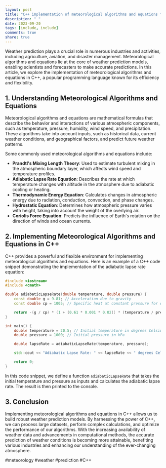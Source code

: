 ```yaml
---
layout: post
title: "C++ implementation of meteorological algorithms and equations for weather prediction"
description: " "
date: 2023-09-20
tags: [include, include]
comments: true
share: true
---
```


Weather prediction plays a crucial role in numerous industries and activities, including agriculture, aviation, and disaster management. Meteorological algorithms and equations lie at the core of weather prediction models, enabling scientists and forecasters to make accurate predictions. In this article, we explore the implementation of meteorological algorithms and equations in C++, a popular programming language known for its efficiency and flexibility.

## 1. Understanding Meteorological Algorithms and Equations

Meteorological algorithms and equations are mathematical formulas that describe the behavior and interactions of various atmospheric components, such as temperature, pressure, humidity, wind speed, and precipitation. These algorithms take into account inputs, such as historical data, current weather conditions, and geographical factors, and predict future weather patterns.

Some commonly used meteorological algorithms and equations include:

- **Prandtl's Mixing Length Theory**: Used to estimate turbulent mixing in the atmospheric boundary layer, which affects wind speed and temperature profiles.
- **Adiabatic Lapse Rate Equation**: Describes the rate at which temperature changes with altitude in the atmosphere due to adiabatic cooling or heating.
- **Thermodynamic Energy Equation**: Calculates changes in atmospheric energy due to radiation, conduction, convection, and phase changes.
- **Hydrostatic Equation**: Determines how atmospheric pressure varies with height, taking into account the weight of the overlying air.
- **Coriolis Force Equation**: Predicts the influence of Earth's rotation on the direction of winds and ocean currents.

## 2. Implementing Meteorological Algorithms and Equations in C++

C++ provides a powerful and flexible environment for implementing meteorological algorithms and equations. Here is an example of a C++ code snippet demonstrating the implementation of the adiabatic lapse rate equation:

```cpp
#include <iostream>
#include <cmath>

double adiabaticLapseRate(double temperature, double pressure) {
    const double g = 9.81; // Acceleration due to gravity
    const double cp = 1005; // Specific heat at constant pressure for dry air

    return -(g / cp) * (1 + (0.61 * 0.001 * 0.02)) * (temperature / pressure);
}

int main() {
    double temperature = 20.5; // Initial temperature in degrees Celsius
    double pressure = 1000; // Initial pressure in hPa

    double lapseRate = adiabaticLapseRate(temperature, pressure);

    std::cout << "Adiabatic Lapse Rate: " << lapseRate << " degrees Celsius per meter\n";

    return 0;
}
```

In this code snippet, we define a function `adiabaticLapseRate` that takes the initial temperature and pressure as inputs and calculates the adiabatic lapse rate. The result is then printed to the console.

## 3. Conclusion

Implementing meteorological algorithms and equations in C++ allows us to build robust weather prediction models. By harnessing the power of C++, we can process large datasets, perform complex calculations, and optimize the performance of our algorithms. With the increasing availability of weather data and advancements in computational methods, the accurate prediction of weather conditions is becoming more attainable, benefiting various industries and enhancing our understanding of the ever-changing atmosphere.

#meteorology #weather #prediction #C++
